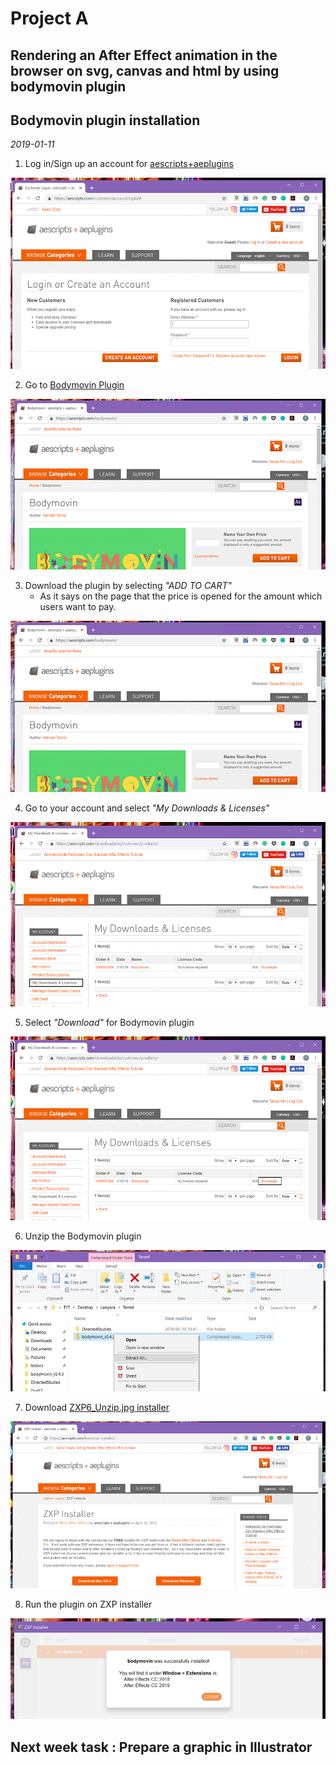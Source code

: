 # Project A 
## Rendering an After Effect animation in the browser on svg, canvas and html by using bodymovin plugin
## Bodymovin plugin installation
*2019-01-11*

1. Log in/Sign up an account for [aescripts+aeplugins](https://aescripts.com/)

![Login/SignUp](/images/1_LoginSignup.jpg)

2. Go to [Bodymovin Plugin](https://aescripts.com/bodymovin/)

![PluginSite](/images/2_BodymovinSite.jpg)

3. Download the plugin by selecting *"ADD TO CART"*
    - As it says on the page that the price is opened for the amount which users want to pay. 

![PluginSite](/images/2_BodymovinSite.jpg)

4. Go to your account and select *"My Downloads & Licenses"*

![DownloadSite](/images/4_DownloadSite.jpg)

5. Select *"Download"* for Bodymovin plugin

![Download](/images/5_Download.jpg)

6. Unzip the Bodymovin plugin

![Unzip](/images/6_Unzip.jpg)

7. Download [ZXP6_Unzip.jpg installer](http://aescripts.com/learn/zxp-installer/)

![ZXP](/images/7_ZXP.jpg)

8. Run the plugin on ZXP installer

![Addplugin](/images/8_addplugin_ZXP.jpg)

## Next week task : Prepare a graphic in Illustrator
